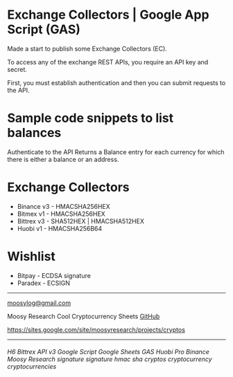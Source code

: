 # Exchange Collectors | Google App Script (GAS)

Made a start to publish some Exchange Collectors (EC).

To access any of the exchange REST APIs, you require an API key and secret.

First, you must establish authentication and then you can submit requests to the API.

# Sample code snippets to list balances
Authenticate to the API 
Returns a Balance entry for each currency for which there is either a balance or an address.

# Exchange Collectors
* Binance v3 - HMACSHA256HEX
* Bitmex v1 - HMACSHA256HEX
* Bittrex v3 - SHA512HEX | HMACSHA512HEX
* Huobi v1 - HMACSHA256B64


# Wishlist 
* Bitpay - ECDSA signature 
* Paradex - ECSIGN 




***
moosylog@gmail.com

Moosy Research Cool Cryptocurrency Sheets
[GitHub](https://sites.google.com/site/moosyresearch/projects/cryptos)

https://sites.google.com/site/moosyresearch/projects/cryptos

***

###### H6 Bittrex API v3 Google Script Google Sheets GAS Huobi Pro Binance Moosy Research signature signature hmac sha cryptos cryptocurrency cryptocurrencies 
